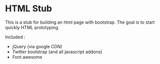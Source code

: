 
HTML Stub
=========

This is a stub for building an html page with bootstrap. The goal is to start quickly HTML prototyping.

Included :

* jQuery (via google CDN)
* Twitter bootstrap (and all javascript addons)
* Font awesome